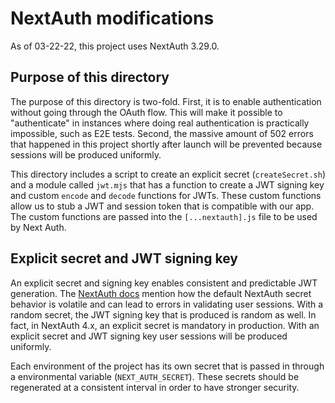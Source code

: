 # NextAuth modifications

As of 03-22-22, this project uses NextAuth 3.29.0.

## Purpose of this directory

The purpose of this directory is two-fold. First, it is to enable authentication without going through the OAuth flow. This will make it possible to "authenticate" in instances where doing real authentication is practically impossible, such as E2E tests. Second, the massive amount of 502 errors that happened in this project shortly after launch will be prevented because sessions will be produced uniformly.

This directory includes a script to create an explicit secret (`createSecret.sh`) and a module called `jwt.mjs` that has a function to create a JWT signing key and custom `encode` and `decode` functions for JWTs. These custom functions allow us to stub a JWT and session token that is compatible with our app. The custom functions are passed into the `[...nextauth].js` file to be used by Next Auth.

## Explicit secret and JWT signing key

An explicit secret and signing key enables consistent and predictable JWT generation. The [NextAuth docs](https://next-auth.js.org/v3/configuration/options#secret) mention how the default NextAuth secret behavior is volatile and can lead to errors in validating user sessions. With a random secret, the JWT signing key that is produced is random as well. In fact, in NextAuth 4.x, an explicit secret is mandatory in production. With an explicit secret and JWT signing key user sessions will be produced uniformly.

Each environment of the project has its own secret that is passed in through a environmental variable (`NEXT_AUTH_SECRET`). These secrets should be regenerated at a consistent interval in order to have stronger security.
